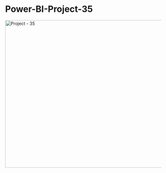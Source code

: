 # Power-BI-Project-35

<img width="844" height="476" alt="Project - 35" src="https://github.com/user-attachments/assets/76d07eba-9e65-49c0-9670-23f7fc10b698" />
